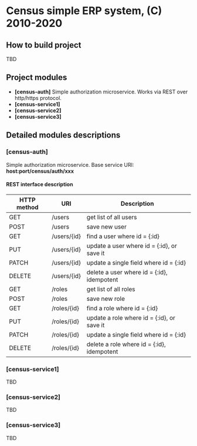 # Census simple ERP system, (C) 2010-2020 #

## How to build project ##
TBD

## Project modules ##
* **[census-auth]** Simple authorization microservice. Works via REST over http/https protocol.
* **[census-service1]**
* **[census-service2]**
* **[census-service3]**

## Detailed modules descriptions ##

### [census-auth] ###
Simple authorization microservice.
Base service URI: **host:port/census/auth/xxx**

#### REST interface description ####
| HTTP method |  URI           | Description |
| ----------- | -------------- | ----------- |
| GET         |   /users       | get list of all users |
| POST        |   /users       | save new user |
| GET         |   /users/{id}  | find a user where id = {:id} |
| PUT         |   /users/{id}  | update a user where id = {:id}, or save it |
| PATCH       |   /users/{id}  | update a single field where id = {:id} |
| DELETE      |   /users/{id}  | delete a user where id = {:id}, idempotent |
| GET         |   /roles       | get list of all roles |
| POST        |   /roles       | save new role |
| GET         |   /roles/{id}  | find a role where id = {:id} |
| PUT         |   /roles/{id}  | update a role where id = {:id}, or save it |
| PATCH       |   /roles/{id}  | update a single field where id = {:id} |
| DELETE      |   /roles/{id}  | delete a role where id = {:id}, idempotent |

### [census-service1] ###
TBD

### [census-service2] ###
TBD

### [census-service3] ###
TBD